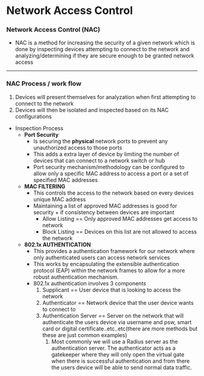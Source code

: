 # Network Access Control

### Network Access Control (NAC)

- NAC is a method for increasing the security of a given network which is done by inspecting devices attempting to connect to the network and analyzing/determining if they are secure enough to be granted network access

---

### NAC Process / work flow

1. Devices will present themselves for analyzation when first attempting to connect to the network
2. Devices will then be isolated and inspected based on its NAC configurations
- Inspection Process
    - **Port Security**
        - Is securing the **physical** network ports to prevent any unauthorized access to those ports
        - This adds a extra layer of device by limiting the number of devices that can connect to a network switch or hub
        - Port security mechanism/methodology can be configured to allow only a specific MAC address to access a port or a set of specified MAC addresses
    - **MAC FILTERING**
        - This controls the access to the network based on every devices unique MAC address
        - Maintaining a list of approved MAC addresses is good for security + if consistency between devices are important
            - Allow Listing == Only approved MAC addresses get access to network
            - Block Listing == Devices on this list are not allowed to access the network
    - **802.1x AUTHENTICATION**
        - This provides a authentication framework for our network where only authenticated users can access network services
        - This works by encapsulating the extensible authentication protocol (EAP) within the network frames to allow for a more robust authentication mechanism.
        - 802.1x authentication involves 3 components
            1. Supplicant == User device that is looking to access the network
            2. Authenticator == Network device that the user device wants to connect to
            3. Authentication Server == Server on the network that will authenticate the users device via username and psw, smart card or digital certificate..etc..etc(there are more methods but these are just common examples)
                1. Most commonly we will use a Radius server as the authentication server. The authenticator acts as a gatekeeper where they will only open the virtual gate when there is successful authentication and from there the users device will be able to send normal data traffic.
